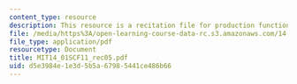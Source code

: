```yaml
---
content_type: resource
description: This resource is a recitation file for production function and costs.
file: /media/https%3A/open-learning-course-data-rc.s3.amazonaws.com/14-01sc-principles-of-microeconomics-fall-2011/d5e3984e1e3d5b5a67985441ce486b66_MIT14_01SCF11_rec05.pdf
file_type: application/pdf
resourcetype: Document
title: MIT14_01SCF11_rec05.pdf
uid: d5e3984e-1e3d-5b5a-6798-5441ce486b66
---
```

